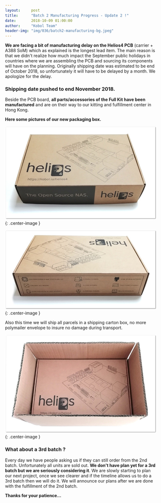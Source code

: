 ```yaml
---
layout:     post
title:      "Batch 2 Manufacturing Progress - Update 2 !"
date:       2018-10-09 01:00:00
author:     "Kobol Team"
header-img: "img/036/batch2-manufacturing-bg.jpeg"
---
```


**We are facing a bit of manufacturing delay on the Helios4 PCB** (carrier + A388 SoM) which as explained is the longest lead item. The main reason is that we didn't realize how much impact the September public holidays in countries where we are assembling the PCB and sourcing its components will have on the planning. Originally shipping date was estimated to be end of October 2018, so unfortunately it will have to be delayed by a month. We apologize for the delay.

### Shipping date pushed to end November 2018.

Beside the PCB board, **all parts/accessories of the Full Kit have been manufactured** and are on their way to our kitting and fulfillment center in Hong Kong.

**Here some pictures of our new packaging box.**

![Helios4 Package Box](/img/036/box1.jpg){: .center-image }

![Helios4 Package Box](/img/036/box2.jpg){: .center-image }

Also this time we will ship all parcels in a shipping carton box, no more polymailer envelope to insure no damage during transport.  

![Helios4 Package Box](/img/036/shipping_box.jpg){: .center-image }


### What about a 3rd batch ?

Every day we have people asking us if they can still order from the 2nd batch. Unfortunately all units are sold out. **We don't have plan yet for a 3rd batch but we are seriously considering it**. We are slowly starting to plan our next project, once we see clearer and if the timeline allows us to do a 3rd batch then we will do it. We will announce our plans after we are done with the fulfillment of the 2nd batch.

**Thanks for your patience...**
